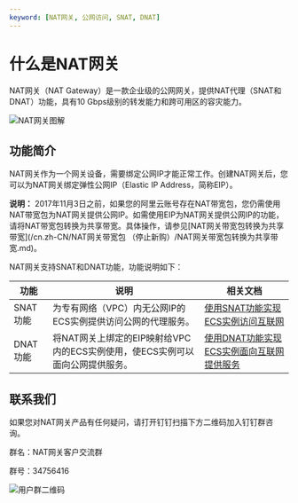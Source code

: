 ```yaml
---
keyword: [NAT网关, 公网访问, SNAT, DNAT]
---
```


# 什么是NAT网关

NAT网关（NAT Gateway）是一款企业级的公网网关，提供NAT代理（SNAT和DNAT）功能，具有10 Gbps级别的转发能力和跨可用区的容灾能力。

![NAT网关图解](https://static-aliyun-doc.oss-cn-hangzhou.aliyuncs.com/assets/img/zh-CN/1283214061/p4440.png)

## 功能简介

NAT网关作为一个网关设备，需要绑定公网IP才能正常工作。创建NAT网关后，您可以为NAT网关绑定弹性公网IP（Elastic IP Address，简称EIP）。

**说明：** 2017年11月3日之前，如果您的阿里云账号存在NAT带宽包，您仍需使用NAT带宽包为NAT网关提供公网IP。如需使用EIP为NAT网关提供公网IP的功能，请将NAT带宽包转换为共享带宽。具体操作，请参见[NAT网关带宽包转换为共享带宽](/cn.zh-CN/NAT网关带宽包 （停止新购）/NAT网关带宽包转换为共享带宽.md)。

NAT网关支持SNAT和DNAT功能，功能说明如下：

|功能|说明|相关文档|
|--|--|----|
|SNAT功能|为专有网络（VPC）内无公网IP的ECS实例提供访问公网的代理服务。|[使用SNAT功能实现ECS实例访问互联网](/cn.zh-CN/快速入门/使用SNAT功能实现ECS实例访问互联网.md)|
|DNAT功能|将NAT网关上绑定的EIP映射给VPC内的ECS实例使用，使ECS实例可以面向公网提供服务。|[使用DNAT功能实现ECS实例面向互联网提供服务](/cn.zh-CN/快速入门/使用DNAT功能实现ECS实例面向互联网提供服务.md)|

## 联系我们

如果您对NAT网关产品有任何疑问，请打开钉钉扫描下方二维码加入钉钉群咨询。

群名：NAT网关客户交流群

群号：34756416

![用户群二维码](https://static-aliyun-doc.oss-cn-hangzhou.aliyuncs.com/assets/img/zh-CN/4082659951/p161032.png)

